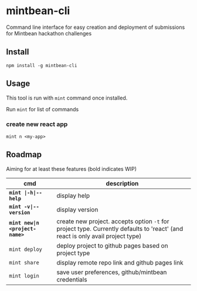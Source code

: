 # mintbean-cli
Command line interface for easy creation and deployment of submissions for Mintbean hackathon challenges

## Install
`npm install -g mintbean-cli`

## Usage
This tool is run with `mint` command once installed.

Run `mint` for list of commands

### create new react app
`mint n <my-app>`

## Roadmap
Aiming for at least these features (bold indicates WIP)

| cmd  | description  |
|---   |---           |
| **`mint \|-h\|--help`**   | display help |
| **`mint -v\|--version`**  | display version|
| **`mint new\|n <project-name>`** | create new project. accepts option `-t` for project type. Currently defaults to 'react' (and react is only avail project type)  |
| `mint deploy`  | deploy project to github pages based on project type |
| `mint share`  | display remote repo link and github pages link |
| `mint login`  | save user preferences, github/mintbean credentials|
